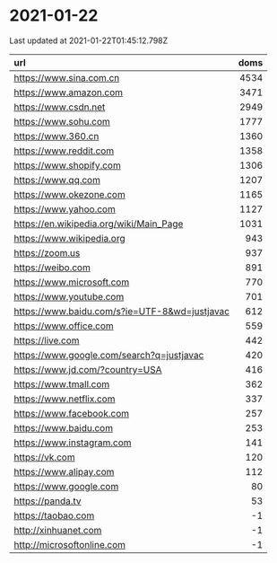 # 2021-01-22

<!-- BEGIN -->
Last updated at 2021-01-22T01:45:12.798Z

url | doms
:- | -:
https://www.sina.com.cn | 4534
https://www.amazon.com | 3471
https://www.csdn.net | 2949
https://www.sohu.com | 1777
https://www.360.cn | 1360
https://www.reddit.com | 1358
https://www.shopify.com | 1306
https://www.qq.com | 1207
https://www.okezone.com | 1165
https://www.yahoo.com | 1127
https://en.wikipedia.org/wiki/Main_Page | 1031
https://www.wikipedia.org | 943
https://zoom.us | 937
https://weibo.com | 891
https://www.microsoft.com | 770
https://www.youtube.com | 701
https://www.baidu.com/s?ie=UTF-8&wd=justjavac | 612
https://www.office.com | 559
https://live.com | 442
https://www.google.com/search?q=justjavac | 420
https://www.jd.com/?country=USA | 416
https://www.tmall.com | 362
https://www.netflix.com | 337
https://www.facebook.com | 257
https://www.baidu.com | 253
https://www.instagram.com | 141
https://vk.com | 120
https://www.alipay.com | 112
https://www.google.com | 80
https://panda.tv | 53
https://taobao.com | -1
http://xinhuanet.com | -1
http://microsoftonline.com | -1
<!-- END -->
